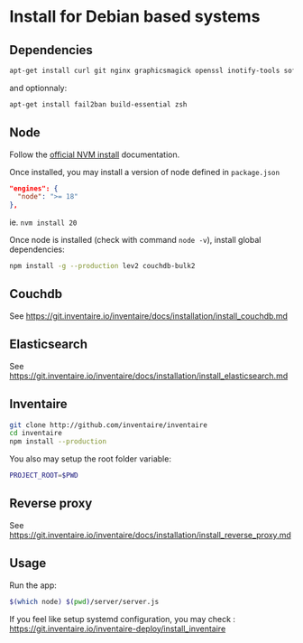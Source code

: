 # Install for Debian based systems

## Dependencies

```sh
apt-get install curl git nginx graphicsmagick openssl inotify-tools software-properties-common -y
```

and optionnaly:

```sh
apt-get install fail2ban build-essential zsh
```

## Node

Follow the [official NVM install](https://github.com/nvm-sh/nvm?tab=readme-ov-file#install--update-script) documentation.

Once installed, you may install a version of node defined in `package.json`

```json
"engines": {
  "node": ">= 18"
},
```

ie. `nvm install 20`

Once node is installed (check with command `node -v`), install global dependencies:

```sh
npm install -g --production lev2 couchdb-bulk2
```

## Couchdb

See https://git.inventaire.io/inventaire/docs/installation/install_couchdb.md

## Elasticsearch

See https://git.inventaire.io/inventaire/docs/installation/install_elasticsearch.md

## Inventaire

```sh
git clone http://github.com/inventaire/inventaire
cd inventaire
npm install --production
```

You also may setup the root folder variable:

```sh
PROJECT_ROOT=$PWD
```

## Reverse proxy

See https://git.inventaire.io/inventaire/docs/installation/install_reverse_proxy.md

## Usage

Run the app:

```sh
$(which node) $(pwd)/server/server.js
```

If you feel like setup systemd configuration, you may check : https://git.inventaire.io/inventaire-deploy/install_inventaire
